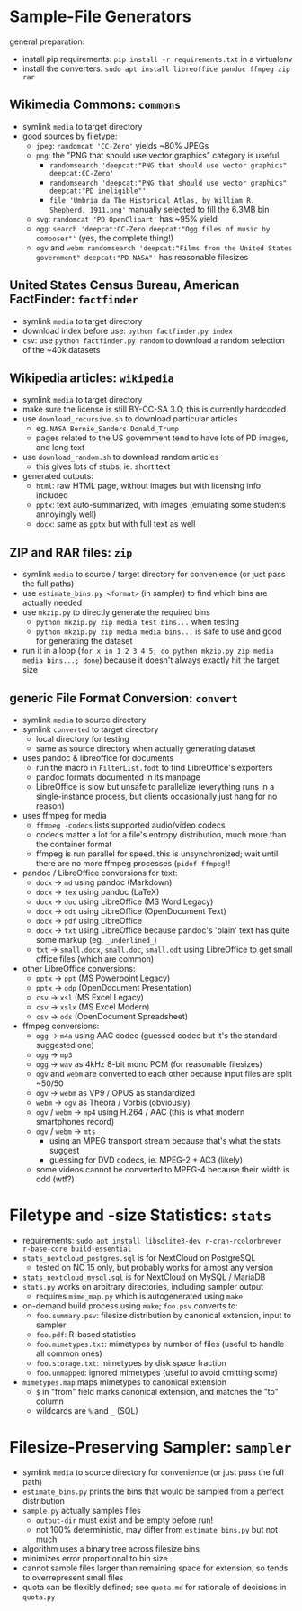 # Sample-File Generators

general preparation:

- install pip requirements: `pip install -r requirements.txt` in a virtualenv
- install the converters: `sudo apt install libreoffice pandoc ffmpeg zip rar`

## Wikimedia Commons: `commons`

- symlink `media` to target directory
- good sources by filetype:
	- `jpeg`: `randomcat 'CC-Zero'` yields ~80% JPEGs
	- `png`: the "PNG that should use vector graphics" category is useful
		- `randomsearch 'deepcat:"PNG that should use vector graphics" deepcat:CC-Zero'`
		- `randomsearch 'deepcat:"PNG that should use vector graphics" deepcat:"PD ineligible"'`
		- `file 'Umbria da The Historical Atlas, by William R. Shepherd, 1911.png'` manually selected to fill the 6.3MB bin
	- `svg`: `randomcat 'PD OpenClipart'` has ~95% yield
	- `ogg`: `search 'deepcat:CC-Zero deepcat:"Ogg files of music by composer"'` (yes, the complete thing!)
	- `ogv` and `webm`: `randomsearch 'deepcat:"Films from the United States government" deepcat:"PD NASA"'` has reasonable filesizes

## United States Census Bureau, American FactFinder: `factfinder`

- symlink `media` to target directory
- download index before use: `python factfinder.py index`
- `csv`: use `python factfinder.py random` to download a random selection of the ~40k datasets

## Wikipedia articles: `wikipedia`

- symlink `media` to target directory
- make sure the license is still BY-CC-SA 3.0; this is currently hardcoded
- use `download_recursive.sh` to download particular articles
	- eg. `NASA Bernie_Sanders Donald_Trump`
	- pages related to the US government tend to have lots of PD images, and long text
- use `download_random.sh` to download random articles
	- this gives lots of stubs, ie. short text
- generated outputs:
	- `html`: raw HTML page, without images but with licensing info included
	- `pptx`: text auto-summarized, with images (emulating some students annoyingly well)
	- `docx`: same as `pptx` but with full text as well

## ZIP and RAR files: `zip`

- symlink `media` to source / target directory for convenience (or just pass the full paths)
- use `estimate_bins.py <format>` (in sampler) to find which bins are actually needed
- use `mkzip.py` to directly generate the required bins
	- `python mkzip.py zip media test bins...` when testing
	- `python mkzip.py zip media media bins...` is safe to use and good for generating the dataset
- run it in a loop (`for x in 1 2 3 4 5; do python mkzip.py zip media media bins...; done`) because it doesn't always exactly hit the target size

## generic File Format Conversion: `convert`

- symlink `media` to source directory
- symlink `converted` to target directory
	- local directory for testing
	- same as source directory when actually generating dataset
- uses pandoc & libreoffice for documents
	- run the macro in `FilterList.fodt` to find LibreOffice's exporters
	- pandoc formats documented in its manpage
	- LibreOffice is slow but unsafe to parallelize (everything runs in a single-instance process, but clients occasionally just hang for no reason)
- uses ffmpeg for media
	- `ffmpeg -codecs` lists supported audio/video codecs
	- codecs matter a lot for a file's entropy distribution, much more than the container format
	- ffmpeg is run parallel for speed. this is unsynchronized; wait until there are no more ffmpeg processes (`pidof ffmpeg`)!
- pandoc / LibreOffice conversions for text:
	- `docx` → `md` using pandoc (Markdown)
	- `docx` → `tex` using pandoc (LaTeX)
	- `docx` → `doc` using LibreOffice (MS Word Legacy)
	- `docx` → `odt` using LibreOffice (OpenDocument Text)
	- `docx` → `pdf` using LibreOffice
	- `docx` → `txt` using LibreOffice because pandoc's 'plain' text has quite some markup (eg. `_underlined_`)
	- `txt` → `small.docx`, `small.doc`, `small.odt` using LibreOffice to get small office files (which are common)
- other LibreOffice conversions:
	- `pptx` → `ppt` (MS Powerpoint Legacy)
	- `pptx` → `odp` (OpenDocument Presentation)
	- `csv` → `xsl` (MS Excel Legacy)
	- `csv` → `xslx` (MS Excel Modern)
	- `csv` → `ods` (OpenDocument Spreadsheet)
- ffmpeg conversions:
	- `ogg` → `m4a` using AAC codec (guessed codec but it's the standard-suggested one)
	- `ogg` → `mp3`
	- `ogg` → `wav` as 4kHz 8-bit mono PCM (for reasonable filesizes)
	- `ogv` and `webm` are converted to each other because input files are split ~50/50
	- `ogv` → `webm` as VP9 / OPUS as standardized
	- `webm` → `ogv` as Theora / Vorbis (obviously)
	- `ogv` / `webm` → `mp4` using H.264 / AAC (this is what modern smartphones record)
	- `ogv` / `webm` → `mts`
		- using an MPEG transport stream because that's what the stats suggest
		- guessing for DVD codecs, ie. MPEG-2 + AC3 (likely)
	- some videos cannot be converted to MPEG-4 because their width is odd (wtf?)

# Filetype and -size Statistics: `stats`

- requirements: `sudo apt install libsqlite3-dev r-cran-rcolorbrewer r-base-core build-essential`
- `stats_nextcloud_postgres.sql` is for NextCloud on PostgreSQL
	- tested on NC 15 only, but probably works for almost any version
- `stats_nextcloud_mysql.sql` is for NextCloud on MySQL / MariaDB
- `stats.py` works on arbitrary directories, including sampler output
	- requires `mime_map.py` which is autogenerated using `make`
- on-demand build process using `make`; `foo.psv` converts to:
	- `foo.summary.psv`: filesize distribution by canonical extension, input to sampler
	- `foo.pdf`: R-based statistics
	- `foo.mimetypes.txt`: mimetypes by number of files (useful to handle all common ones)
	- `foo.storage.txt`: mimetypes by disk space fraction
	- `foo.unmapped`: ignored mimetypes (useful to avoid omitting some)
- `mimetypes.map` maps mimetypes to canonical extension
	- `$` in "from" field marks canonical extension, and matches the "to" column
	- wildcards are `%` and `_` (SQL)

# Filesize-Preserving Sampler: `sampler`

- symlink `media` to source directory for convenience (or just pass the full path)
- `estimate_bins.py` prints the bins that would be sampled from a perfect distribution
- `sample.py` actually samples files
	- `output-dir` must exist and be empty before run!
	- not 100% deterministic, may differ from `estimate_bins.py` but not much
- algorithm uses a binary tree across filesize bins
- minimizes error proportional to bin size
- cannot sample files larger than remaining space for extension, so tends to overrepresent small files
- quota can be flexibly defined; see `quota.md` for rationale of decisions in `quota.py`
